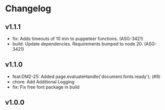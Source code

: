 # Changelog

## v1.1.1

* fix: Adds timeouts of 10 min to puppeteer functions. (ASG-3421)
* build: Update dependencies. Requirements bumped to node 20. (ASG-3421)

## v1.1.0

* feat:DM2-25: Added page.evaluateHandle('document.fonts.ready'); (#9)
* chore: Add Additional Logging
* fix: Fix free font package in build

## v1.0.0
